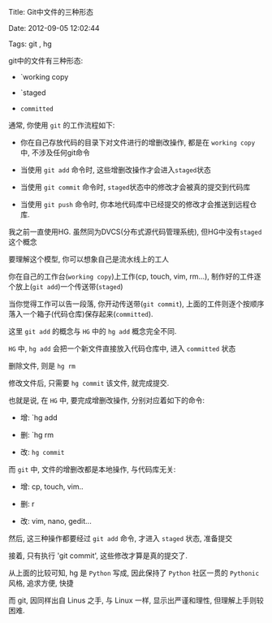 Title: Git中文件的三种形态

Date: 2012-09-05 12:02:44

Tags: git , hg

git中的文件有三种形态:

*   `working copy

*   `staged

*   `committed`

通常, 你使用 `git` 的工作流程如下:

*   你在自己存放代码的目录下对文件进行的增删改操作, 都是在 `working copy` 中, 不涉及任何git命令

*   当使用 `git add` 命令时, 这些增删改操作才会进入`staged`状态

*   当使用 `git commit` 命令时, `staged`状态中的修改才会被真的提交到代码库

*   当使用 `git push` 命令时, 你本地代码库中已经提交的修改才会推送到远程仓库.

我之前一直使用HG. 虽然同为DVCS(分布式源代码管理系统), 但HG中没有`staged`这个概念

要理解这个模型, 你可以想象自己是流水线上的工人

你在自己的工作台(`working copy`)上工作(cp, touch, vim, rm...), 制作好的工件逐个放上(`git add`)一个传送带(`staged`)

当你觉得工作可以告一段落, 你开动传送带(`git commit`), 上面的工件则逐个按顺序落入一个箱子(代码仓库)保存起来(`committed`).

这里 `git add` 的概念与 `HG` 中的 `hg add` 概念完全不同.

`HG` 中, `hg add` 会把一个新文件直接放入代码仓库中, 进入 `committed` 状态

删除文件, 则是 `hg rm`

修改文件后, 只需要 `hg commit` 该文件, 就完成提交.

也就是说, 在 `HG` 中, 要完成增删改操作, 分别对应着如下的命令:

*   增: `hg add

*   删: `hg rm

*   改: `hg commit`

而 `git` 中, 文件的增删改都是本地操作, 与代码库无关:

*   增: cp, touch, vim..

*   删: r

*   改: vim, nano, gedit...

然后, 这三种操作都要经过 `git add` 命令, 才进入 `staged` 状态, 准备提交

接着, 只有执行 'git commit', 这些修改才算是真的提交了.

从上面的比较可知, hg 是 `Python` 写成, 因此保持了 `Python` 社区一贯的 `Pythonic` 风格, 追求方便, 快捷

而 git, 因同样出自 Linus 之手, 与 Linux 一样, 显示出严谨和理性, 但理解上手则较困难.